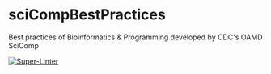 # sciCompBestPractices
Best practices of Bioinformatics &amp; Programming developed by CDC's OAMD SciComp

[![Super-Linter](https://github.com/slsevilla/sciCompBestPractices/actions/workflows/Lint/badge.svg)](https://github.com/marketplace/actions/super-linter)
